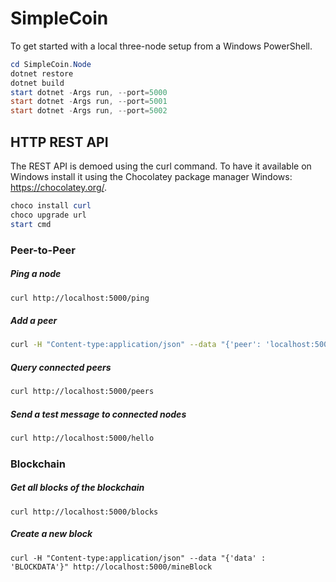 # SimpleCoin

To get started with a local three-node setup from a Windows PowerShell.

```powershell
cd SimpleCoin.Node
dotnet restore
dotnet build
start dotnet -Args run, --port=5000
start dotnet -Args run, --port=5001
start dotnet -Args run, --port=5002
```

## HTTP REST API

The REST API is demoed using the curl command. To have it available on Windows install
it using the Chocolatey package manager Windows: https://chocolatey.org/.

```powershell
choco install curl
choco upgrade url
start cmd
```

### Peer-to-Peer

##### Ping a node

```bash
curl http://localhost:5000/ping
```

##### Add a peer

```bash
curl -H "Content-type:application/json" --data "{'peer': 'localhost:5001'}" http://localhost:5000/addPeer
```

##### Query connected peers

```bash
curl http://localhost:5000/peers
``` 

##### Send a test message to connected nodes

```bash
curl http://localhost:5000/hello
```

### Blockchain


##### Get all blocks of the blockchain

```
curl http://localhost:5000/blocks
```

##### Create a new block

```
curl -H "Content-type:application/json" --data "{'data' : 'BLOCKDATA'}" http://localhost:5000/mineBlock
``` 

